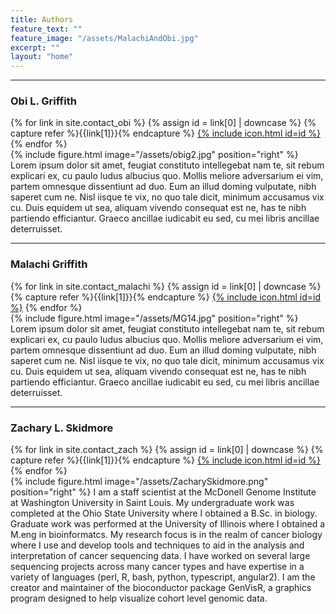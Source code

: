 ```yaml
---
title: Authors
feature_text: ""
feature_image: "/assets/MalachiAndObi.jpg"
excerpt: ""
layout: "home"
---
```


***

### Obi L. Griffith
<nav class="nav  nav--social">
{% for link in site.contact_obi %}
    {% assign id = link[0] | downcase %}
    {% capture refer %}{{link[1]}}{% endcapture %}
<a class="link" target="_blank" href="{{refer}}" title="{{link[0]}}">{% include icon.html id=id %}</a>
{% endfor %}
</nav>
{% include figure.html image="/assets/obig2.jpg" position="right" %}
Lorem ipsum dolor sit amet, feugiat constituto intellegebat nam te, sit rebum explicari ex, cu paulo ludus albucius quo. Mollis meliore adversarium ei vim, partem omnesque dissentiunt ad duo. Eum an illud doming vulputate, nibh saperet cum ne. Nisl iisque te vix, no quo tale dicit, minimum accusamus vix cu. Duis equidem ut sea, aliquam vivendo consequat est ne, has te nibh partiendo efficiantur. Graeco ancillae iudicabit eu sed, cu mei libris ancillae deterruisset.

***

### Malachi Griffith
<nav class="nav  nav--social">
{% for link in site.contact_malachi %}
    {% assign id = link[0] | downcase %}
    {% capture refer %}{{link[1]}}{% endcapture %}
<a class="link" target="_blank" href="{{refer}}" title="{{link[0]}}">{% include icon.html id=id %}</a>
{% endfor %}
</nav>
{% include figure.html image="/assets/MG14.jpg" position="right" %}
Lorem ipsum dolor sit amet, feugiat constituto intellegebat nam te, sit rebum explicari ex, cu paulo ludus albucius quo. Mollis meliore adversarium ei vim, partem omnesque dissentiunt ad duo. Eum an illud doming vulputate, nibh saperet cum ne. Nisl iisque te vix, no quo tale dicit, minimum accusamus vix cu. Duis equidem ut sea, aliquam vivendo consequat est ne, has te nibh partiendo efficiantur. Graeco ancillae iudicabit eu sed, cu mei libris ancillae deterruisset.

***

### Zachary L. Skidmore
<nav class="nav  nav--social">
{% for link in site.contact_zach %}
    {% assign id = link[0] | downcase %}
    {% capture refer %}{{link[1]}}{% endcapture %}
<a class="link" target="_blank" href="{{refer}}" title="{{link[0]}}">{% include icon.html id=id %}</a>
{% endfor %}
</nav>
{% include figure.html image="/assets/ZacharySkidmore.png" position="right" %}
I am a staff scientist at the McDonell Genome Institute at Washington University in Saint Louis. My undergraduate work was completed at the Ohio State University where I obtained a B.Sc. in biology. Graduate work was performed at the University of Illinois where I obtained a M.eng in bioinformatcs. My research focus is in the realm of cancer biology where I use and develop tools and techniques to aid in the analysis and interpretation of cancer sequencing data. I have worked on several large sequencing projects across many cancer types and have expertise in a variety of languages (perl, R, bash, python, typescript, angular2). I am the creator and maintainer of the bioconductor package GenVisR, a graphics program designed to help visualize cohort level genomic data.
